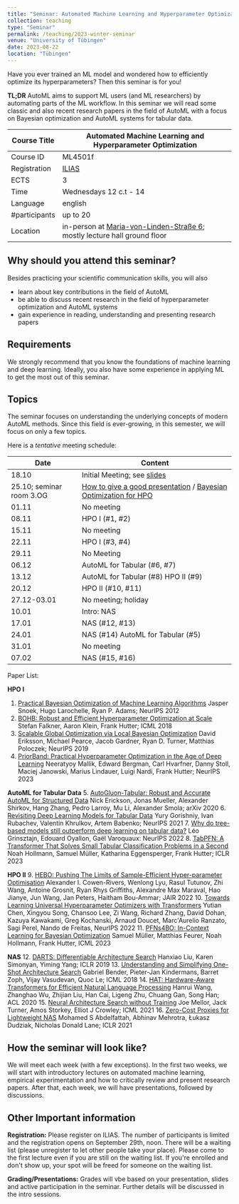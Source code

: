 ```yaml
---
title: "Seminar: Automated Machine Learning and Hyperparameter Optimization"
collection: teaching
type: "Seminar"
permalink: /teaching/2023-winter-seminar
venue: "University of Tübingen"
date: 2023-08-22
location: "Tübingen"
---
```


Have you ever trained an ML model and wondered how to efficiently optimize its hyperparameters? Then this seminar is for you!

**TL;DR** AutoML aims to support ML users (and ML researchers) by automating parts of the ML workflow. In this seminar we will read some classic and also recent research papers in the field of AutoML with a focus on Bayesian optimization and AutoML systems for tabular data. 

| Course Title | Automated Machine Learning and Hyperparameter Optimization                                                                                                                                                                                |
|--------------|-------------------------------------------------------------------------------------------------------------------------------------------------------------------------------------------------------------------------------------------|
| Course ID    | ML4501f                                                                                                                                                                                                                                   |
| Registration | [ILIAS](https://ovidius.uni-tuebingen.de/ilias3/goto.php?target=crs_4330955&client_id=pr02)                                                                                                                                               |
| ECTS         | 3                                                                                                                                                                                                                                         |
| Time         | Wednesdays 12 c.t - 14                                                                                                                                                                  |
| Language     | english                                                                                                                                                                                                                                   |
| #participants | up to 20                                                                                                                                                                                                                                  |
| Location     | in-person at [Maria-von-Linden-Straße 6](https://uni-tuebingen.de/einrichtungen/personalvertretungen-beratung-beauftragte/lageplaene/karte-c-sand-aussenbereiche-innenstadt/maria-von-linden-strasse-6/); mostly lecture hall ground floor |

Why should you attend this seminar?
---
Besides practicing your scientific communication skills, you will also 
  * learn about key contributions in the field of AutoML
  * be able to discuss recent research in the field of hyperparameter optimization and AutoML systems
  * gain experience in reading, understanding and presenting research papers 

Requirements
---
We strongly recommend that you know the foundations of machine learning and deep learning. Ideally, you also have some experience in applying ML to get the most out of this seminar.

Topics
---
The seminar focuses on understanding the underlying concepts of modern AutoML methods. Since this field is ever-growing, in this semester, we will focus on only a few topics. 

Here is a *tentative* meeting schedule: 

| Date                  | Content                                                                                                                                                                                                                                 |
|-----------------------|-----------------------------------------------------------------------------------------------------------------------------------------------------------------------------------------------------------------------------------------|
| 18.10                 | Initial Meeting; see [slides](https://keggensperger.github.io/files/2023_AutoMLSeminar_Intro.pdf)                                                                                                                                       |
| 25.10; seminar room 3.OG | [How to give a good presentation](https://keggensperger.github.io/files/2023_AutoMLSeminar_GoodPresentations.pdf) / [Bayesian Optimization for HPO](https://keggensperger.github.io/files/2023_AutoMLSeminar_Bayesian_Optimization.pdf) |
| 01.11                 | No meeting                                                                                                                                                                                                                              |
| 08.11                 | HPO I (#1, #2)                                                                                                                                                                                                                          |
| 15.11                 | No meeting                                                                                                                                                                                                                              |
| 22.11                 | HPO I (#3, #4)                                                                                                                                                                                                                          |
| 29.11                 | No Meeting                                                                                                                                                                                                                              |
| 06.12                 | AutoML for Tabular (#6, #7)                                                                                                                                                                                                             |
| 13.12                 | AutoML for Tabular (#8) HPO II (#9)                                                                                                                                                                                                     |
| 20.12                 | HPO II (#10, #11)                                                                                                                                                                                                                       |
| 27.12-03.01           | No meeting; holiday                                                                                                                                                                                                                     |
| 10.01                 | Intro: NAS                                                                                                                                                                                                                              |
| 17.01                 | NAS (#12, #13)                                                                                                                                                                                                                          |
| 24.01                 | NAS (#14) AutoML for Tabular (#5)                                                                                                                                                                                                       |
| 31.01                 | No meeting                                                                                                                                                                                                                              |
| 07.02                 | NAS (#15, #16)                                                                                                                                                                                                                          |


Paper List:

**HPO I**
1. [Practical Bayesian Optimization of Machine Learning Algorithms](https://papers.nips.cc/paper_files/paper/2012/file/05311655a15b75fab86956663e1819cd-Paper.pdf)
Jasper Snoek, Hugo Larochelle, Ryan P. Adams; NeurIPS 2012
2. [BOHB: Robust and Efficient Hyperparameter Optimization at Scale](https://proceedings.mlr.press/v80/falkner18a.html)
Stefan Falkner, Aaron Klein, Frank Hutter; ICML 2018
3. [Scalable Global Optimization via Local Bayesian Optimization](https://proceedings.neurips.cc/paper/2019/hash/6c990b7aca7bc7058f5e98ea909e924b-Abstract.html)
David Eriksson, Michael Pearce, Jacob Gardner, Ryan D. Turner, Matthias Poloczek; NeurIPS 2019
4. [PriorBand: Practical Hyperparameter Optimization in the Age of Deep Learning](https://arxiv.org/abs/2306.12370)
Neeratyoy Mallik, Edward Bergman, Carl Hvarfner, Danny Stoll, Maciej Janowski, Marius Lindauer, Luigi Nardi, Frank Hutter; NeurIPS 2023

**AutoML for Tabular Data**
5. [AutoGluon-Tabular: Robust and Accurate AutoML for Structured Data](https://arxiv.org/abs/2003.06505)
Nick Erickson, Jonas Mueller, Alexander Shirkov, Hang Zhang, Pedro Larroy, Mu Li, Alexander Smola; arXiv 2020 
6. [Revisiting Deep Learning Models for Tabular Data](https://proceedings.neurips.cc/paper/2021/hash/9d86d83f925f2149e9edb0ac3b49229c-Abstract.html)
Yury Gorishniy, Ivan Rubachev, Valentin Khrulkov, Artem Babenko; NeurIPS 2021
7. [Why do tree-based models still outperform deep learning on tabular data?](https://proceedings.neurips.cc/paper_files/paper/2022/file/0378c7692da36807bdec87ab043cdadc-Supplemental-Datasets_and_Benchmarks.pdf)
Léo Grinsztajn, Edouard Oyallon, Gaël Varoquaux: NeurIPS 2022
8. [TabPFN: A Transformer That Solves Small Tabular Classification Problems in a Second](https://openreview.net/forum?id=cp5PvcI6w8_)
Noah Hollmann, Samuel Müller, Katharina Eggensperger, Frank Hutter; ICLR 2023


**HPO II**
9.  [HEBO: Pushing The Limits of Sample-Efficient Hyper-parameter Optimisation](https://dl.acm.org/doi/abs/10.1613/jair.1.13643)
Alexander I. Cowen-Rivers, Wenlong Lyu, Rasul Tutunov, Zhi Wang, Antoine Grosnit, Ryan Rhys Griffiths, Alexandre Max Maraval, Hao Jianye, Jun Wang, Jan Peters, Haitham Bou-Ammar; JAIR 2022
10. [Towards Learning Universal Hyperparameter Optimizers with Transformers](https://proceedings.neurips.cc/paper_files/paper/2022/hash/cf6501108fced72ee5c47e2151c4e153-Abstract-Conference.html)
Yutian Chen, Xingyou Song, Chansoo Lee, Zi Wang, Richard Zhang, David Dohan, Kazuya Kawakami, Greg Kochanski, Arnaud Doucet, Marc'Aurelio Ranzato, Sagi Perel, Nando de Freitas, NeurIPS 2022
11. [PFNs4BO: In-Context Learning for Bayesian Optimization](https://proceedings.mlr.press/v202/muller23a.html)
Samuel Müller, Matthias Feurer, Noah Hollmann, Frank Hutter, ICML 2023

**NAS**
12. [DARTS: Differentiable Architecture Search](https://openreview.net/forum?id=S1eYHoC5FX)
Hanxiao Liu, Karen Simonyan, Yiming Yang; ICLR 2019
13. [Understanding and Simplifying One-Shot Architecture Search](https://proceedings.mlr.press/v80/bender18a.html)
Gabriel Bender, Pieter-Jan Kindermans, Barret Zoph, Vijay Vasudevan, Quoc Le; ICML 2018
14. [HAT: Hardware-Aware Transformers for Efficient Natural Language Processing](https://arxiv.org/abs/2005.14187)
Hanrui Wang, Zhanghao Wu, Zhijian Liu, Han Cai, Ligeng Zhu, Chuang Gan, Song Han; ACL 2020
15. [Neural Architecture Search without Training](http://proceedings.mlr.press/v139/mellor21a.html)
Joe Mellor, Jack Turner, Amos Storkey, Elliot J Crowley; ICML 2021
16. [Zero-Cost Proxies for Lightweight NAS](https://openreview.net/forum?id=0cmMMy8J5q)
Mohamed S Abdelfattah, Abhinav Mehrotra, Łukasz Dudziak, Nicholas Donald Lane; ICLR 2021

How the seminar will look like?
---

We will meet each week (with a few exceptions). In the first two weeks, we will start with introductory lectures on automated machine learning, empirical experimentation and how to critically review and present research papers. After that, each week, we will have presentations, followed by discussions.

Other Important information
---

**Registration:** Please register on ILIAS. The number of participants is limited and the registration opens on September 29th, noon. 
There will be a waiting list (please unregister to let other people take your place). 
Please come to the first lecture even if you are still on the waiting list. If you're enrolled and don't show up, your spot will be freed for someone on the waiting list.

**Grading/Presentations:** Grades will vbe based on your presentation, slides and active participation in the seminar. Further details will be discussed in the intro sessions.


 

